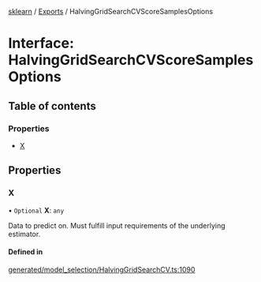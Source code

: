 [sklearn](../readme.md) / [Exports](../modules.md) / HalvingGridSearchCVScoreSamplesOptions

# Interface: HalvingGridSearchCVScoreSamplesOptions

## Table of contents

### Properties

- [X](HalvingGridSearchCVScoreSamplesOptions.md#x)

## Properties

### X

• `Optional` **X**: `any`

Data to predict on. Must fulfill input requirements of the underlying estimator.

#### Defined in

[generated/model_selection/HalvingGridSearchCV.ts:1090](https://github.com/transitive-bullshit/scikit-learn-ts/blob/367336a/packages/sklearn/src/generated/model_selection/HalvingGridSearchCV.ts#L1090)
